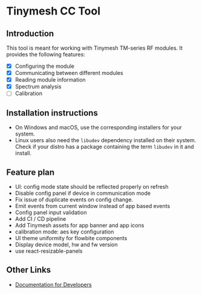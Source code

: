 # Tinymesh CC Tool

## Introduction

This tool is meant for working with Tinymesh TM-series RF modules. It provides the following features:

- [x] Configuring the module
- [x] Communicating between different modules
- [x] Reading module information
- [x] Spectrum analysis
- [ ] Calibration

## Installation instructions

- On Windows and macOS, use the corresponding installers for your system.
- Linux users also need the `libudev` dependency installed on their system. Check if your distro has a package containing the term `libudev` in it and install.

## Feature plan

- UI: config mode state should be reflected properly on refresh
- Disable config panel if device in communication mode
- Fix issue of duplicate events on config change.
- Emit events from current window instead of app based events
- Config panel input validation
- Add CI / CD pipeline
- Add Tinymesh assets for app banner and app icons
- calibration mode: aes key configuration
- UI theme uniformity for flowbite components
- Display device model, hw and fw version
- use react-resizable-panels

## Other Links

- [Documentation for Developers](./CONTRIBUTING.md)
